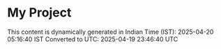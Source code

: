 # My Project

This content is dynamically generated in Indian Time (IST): 2025-04-20 05:16:40 IST
Converted to UTC: 2025-04-19 23:46:40 UTC
